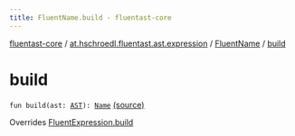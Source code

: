 ```yaml
---
title: FluentName.build - fluentast-core
---
```


[fluentast-core](../../index.html) / [at.hschroedl.fluentast.ast.expression](../index.html) / [FluentName](index.html) / [build](.)

# build

`fun build(ast: `[`AST`](https://help.eclipse.org/neon/topic/org.eclipse.jdt.doc.isv/reference/api/org/eclipse/jdt/core/dom/AST.html)`): `[`Name`](https://help.eclipse.org/neon/topic/org.eclipse.jdt.doc.isv/reference/api/org/eclipse/jdt/core/dom/Name.html) [(source)](http://github.com/hschroedl/fluentast/tree/master/core/at.hschroedl.fluentast/ast/expression/Name.kt#L7)

Overrides [FluentExpression.build](../-fluent-expression/build.html)

